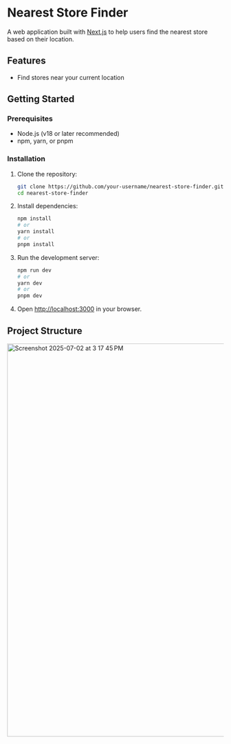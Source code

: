 # Nearest Store Finder

A web application built with [Next.js](https://nextjs.org/) to help users find the nearest store based on their location.

## Features

- Find stores near your current location

## Getting Started

### Prerequisites

- Node.js (v18 or later recommended)
- npm, yarn, or pnpm

### Installation

1. Clone the repository:

   ```bash
   git clone https://github.com/your-username/nearest-store-finder.git
   cd nearest-store-finder
   ```

2. Install dependencies:

   ```bash
   npm install
   # or
   yarn install
   # or
   pnpm install
   ```

3. Run the development server:

   ```bash
   npm run dev
   # or
   yarn dev
   # or
   pnpm dev
   ```

4. Open [http://localhost:3000](http://localhost:3000) in your browser.

## Project Structure


<img width="912" alt="Screenshot 2025-07-02 at 3 17 45 PM" src="https://github.com/user-attachments/assets/9e67cf9e-2cf4-474a-a2cb-a83fc15c4686" />
